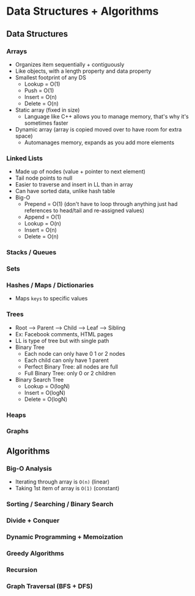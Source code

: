 # Data Structures + Algorithms
## Data Structures
### Arrays
- Organizes item sequentially + contiguously
- Like objects, with a length property and data property
- Smallest footprint of any DS
  - Lookup = O(1)
  - Push = O(1)
  - Insert = O(n)
  - Delete = O(n)
- Static array (fixed in size)
  - Language like C++ allows you to manage memory, that's why it's sometimes faster 
- Dynamic array (array is copied moved over to have room for extra space)
  - Automanages memory, expands as you add more elements

### Linked Lists
- Made up of nodes (value + pointer to next element)
- Tail node points to null
- Easier to traverse and insert in LL than in array
- Can have sorted data, unlike hash table
- Big-O
  - Prepend = O(1) (don't have to loop through anything just had references to head/tail and re-assigned values)
  - Append = O(1)
  - Lookup = O(n)
  - Insert = O(n)
  - Delete = O(n)

### Stacks / Queues

### Sets

### Hashes / Maps / Dictionaries
- Maps `keys` to specific values

### Trees
- Root --> Parent --> Child --> Leaf --> Sibling
- Ex: Facebook comments, HTML pages
- LL is type of tree but with single path
- Binary Tree
  - Each node can only have 0 1 or 2 nodes
  - Each child can only have 1 parent
  - Perfect Binary Tree: all nodes are full
  - Full Binary Tree: only 0 or 2 children
- Binary Search Tree
  - Lookup = O(logN)
  - Insert = O(logN)
  - Delete = O(logN)

### Heaps

### Graphs

## Algorithms
### Big-O Analysis
- Iterating through array is `O(n)` (linear)
- Taking 1st item of array is `O(1)` (constant)

### Sorting / Searching / Binary Search

### Divide + Conquer

### Dynamic Programming + Memoization

### Greedy Algorithms

### Recursion

### Graph Traversal (BFS + DFS)
